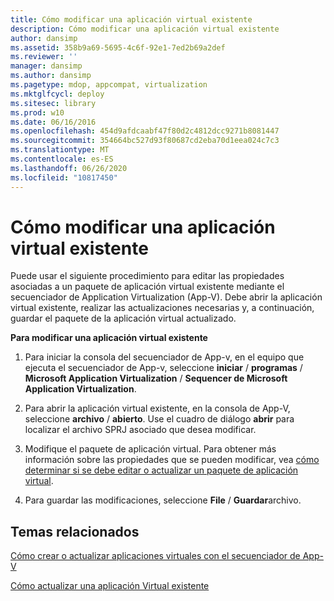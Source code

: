 ```yaml
---
title: Cómo modificar una aplicación virtual existente
description: Cómo modificar una aplicación virtual existente
author: dansimp
ms.assetid: 358b9a69-5695-4c6f-92e1-7ed2b69a2def
ms.reviewer: ''
manager: dansimp
ms.author: dansimp
ms.pagetype: mdop, appcompat, virtualization
ms.mktglfcycl: deploy
ms.sitesec: library
ms.prod: w10
ms.date: 06/16/2016
ms.openlocfilehash: 454d9afdcaabf47f80d2c4812dcc9271b8081447
ms.sourcegitcommit: 354664bc527d93f80687cd2eba70d1eea024c7c3
ms.translationtype: MT
ms.contentlocale: es-ES
ms.lasthandoff: 06/26/2020
ms.locfileid: "10817450"
---
```

# Cómo modificar una aplicación virtual existente


Puede usar el siguiente procedimiento para editar las propiedades asociadas a un paquete de aplicación virtual existente mediante el secuenciador de Application Virtualization (App-V). Debe abrir la aplicación virtual existente, realizar las actualizaciones necesarias y, a continuación, guardar el paquete de la aplicación virtual actualizado.

**Para modificar una aplicación virtual existente**

1.  Para iniciar la consola del secuenciador de App-v, en el equipo que ejecuta el secuenciador de App-v, seleccione **iniciar** / **programas** / **Microsoft Application Virtualization** / **Sequencer de Microsoft Application Virtualization**.

2.  Para abrir la aplicación virtual existente, en la consola de App-V, seleccione **archivo** / **abierto**. Use el cuadro de diálogo **abrir** para localizar el archivo SPRJ asociado que desea modificar.

3.  Modifique el paquete de aplicación virtual. Para obtener más información sobre las propiedades que se pueden modificar, vea [cómo determinar si se debe editar o actualizar un paquete de aplicación virtual](how-to-determine-whether-to-edit-or-upgrade-a-virtual-application-package.md).

4.  Para guardar las modificaciones, seleccione **File**  /  **Guardar**archivo.

## Temas relacionados


[Cómo crear o actualizar aplicaciones virtuales con el secuenciador de App-V](how-to-create-or-upgrade-virtual-applications-using--the-app-v-sequencer.md)

[Cómo actualizar una aplicación Virtual existente](how-to-upgrade-an-existing-virtual-application.md)

 

 





